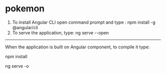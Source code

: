 # pokemon

1. To install Angular CLI
 open command prompt and type : npm install -g @angular/cli
2. To serve the application, type: 
 ng serve --open
------------------------------------------------------------------

When the application is built on Angular component, to compile it type:

npm install

ng serve -o